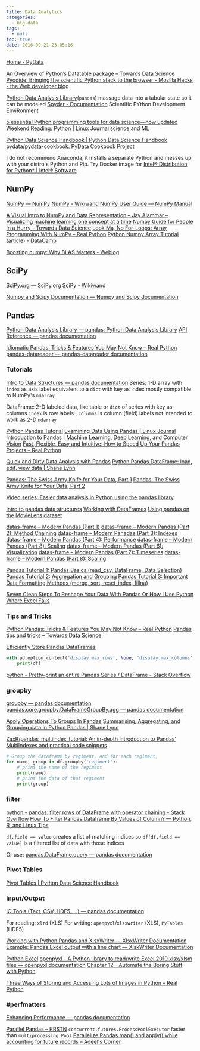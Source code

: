 ```yaml
---
title: Data Analytics
categories:
  - big-data
tags:
  - null
toc: true
date: 2016-09-21 23:05:16
---
```


[Home - PyData](https://pydata.org/)

[An Overview of Python’s Datatable package – Towards Data Science](https://towardsdatascience.com/an-overview-of-pythons-datatable-package-5d3a97394ee9)
[Pyodide: Bringing the scientific Python stack to the browser - Mozilla Hacks - the Web developer blog](https://hacks.mozilla.org/2019/04/pyodide-bringing-the-scientific-python-stack-to-the-browser/)

[Python Data Analysis Library](https://pandas.pydata.org/)(`pandas`) massage data into a tabular state so it can be modeled
[Spyder - Documentation](https://pythonhosted.org/spyder/#) Scientific PYthon Development EnviRonment


[5 essential Python programming tools for data science—now updated](https://www.infoworld.com/article/3233250/python/5-essential-python-tools-for-data-sciencenow-improved.html)
[Weekend Reading: Python | Linux Journal](https://www.linuxjournal.com/content/weekend-reading-using-python-science-and-machine-learning) science and ML

[Python Data Science Handbook | Python Data Science Handbook](https://jakevdp.github.io/PythonDataScienceHandbook/index.html)
[pydata/pydata-cookbook: PyData Cookbook Project](https://github.com/pydata/pydata-cookbook)

I do not recommend Anaconda, it installs a separate Python and messes up with your distro's Python and Pip.
Try Docker image for [Intel® Distribution for Python* | Intel® Software](https://software.intel.com/en-us/distribution-for-python)

## NumPy

[NumPy — NumPy](http://www.numpy.org/)
[NumPy - Wikiwand](https://www.wikiwand.com/en/NumPy)
[NumPy User Guide — NumPy Manual](https://docs.scipy.org/doc/numpy/user/index.html)

[A Visual Intro to NumPy and Data Representation – Jay Alammar – Visualizing machine learning one concept at a time](https://jalammar.github.io/visual-numpy/)
[Numpy Guide for People In a Hurry – Towards Data Science](https://towardsdatascience.com/numpy-guide-for-people-in-a-hurry-22232699259f)
[Look Ma, No For-Loops: Array Programming With NumPy – Real Python](https://realpython.com/numpy-array-programming/)
[Python Numpy Array Tutorial (article) - DataCamp](https://www.datacamp.com/community/tutorials/python-numpy-tutorial)

[Boosting numpy: Why BLAS Matters - Weblog](https://markus-beuckelmann.de/blog/boosting-numpy-blas.html)

## SciPy

[SciPy.org — SciPy.org](https://www.scipy.org/)
[SciPy - Wikiwand](https://www.wikiwand.com/en/SciPy)

[Numpy and Scipy Documentation — Numpy and Scipy documentation](https://docs.scipy.org/doc/)

## Pandas

[Python Data Analysis Library — pandas: Python Data Analysis Library](http://pandas.pydata.org/)
[API Reference — pandas documentation](https://pandas.pydata.org/pandas-docs/stable/api.html)

[Idiomatic Pandas: Tricks & Features You May Not Know – Real Python](https://realpython.com/courses/idiomatic-pandas-tricks-features-you-may-not-know/?__s=9yjm1swp7s426a4xisnd)
[pandas-datareader — pandas-datareader documentation](https://pydata.github.io/pandas-datareader/stable/index.html)

### Tutorials

[Intro to Data Structures — pandas documentation](https://pandas.pydata.org/pandas-docs/stable/dsintro.html)
Series:
1-D array with `index` as axis label
equivalent to a `dict` with key as index
mostly compatible to NumPy's `ndarray`

DataFrame:
2-D labeled data, like table or `dict` of series with key as columns
`index` is row labels , `columns` is column (field) labels
not intended to work as 2-D `ndarray`

[Python Pandas Tutorial](https://www.tutorialspoint.com/python_pandas/index.htm)
[Examining Data Using Pandas | Linux Journal](https://www.linuxjournal.com/content/examining-data-using-pandas)
[Introduction to Pandas | Machine Learning, Deep Learning, and Computer Vision](https://www.ritchieng.com/pandas-introduction/)
[Fast, Flexible, Easy and Intuitive: How to Speed Up Your Pandas Projects – Real Python](https://realpython.com/fast-flexible-pandas/)

[Quick and Dirty Data Analysis with Pandas](https://machinelearningmastery.com/quick-and-dirty-data-analysis-with-pandas/)
[Python Pandas DataFrame: load, edit, view data | Shane Lynn](https://www.shanelynn.ie/using-pandas-dataframe-creating-editing-viewing-data-in-python/)

[Pandas: The Swiss Army Knife for Your Data, Part 1](https://code.tutsplus.com/tutorials/pandas-the-swiss-army-knife-for-your-data-part-1--cms-29523)
[Pandas: The Swiss Army Knife for Your Data, Part 2](https://code.tutsplus.com/tutorials/pandas-the-swiss-army-knife-for-your-data-part-2--cms-29524)

[Video series: Easier data analysis in Python using the pandas library](https://www.dataschool.io/easier-data-analysis-with-pandas/)

[Intro to pandas data structures](http://gregreda.com/2013/10/26/intro-to-pandas-data-structures/)
[Working with DataFrames](http://www.gregreda.com/2013/10/26/working-with-pandas-dataframes/)
[Using pandas on the MovieLens dataset](http://www.gregreda.com/2013/10/26/using-pandas-on-the-movielens-dataset/)

[datas-frame – Modern Pandas (Part 1)](https://tomaugspurger.github.io/modern-1-intro.html)
[datas-frame – Modern Pandas (Part 2): Method Chaining](https://tomaugspurger.github.io/method-chaining)
[datas-frame – Modern Panadas (Part 3): Indexes](https://tomaugspurger.github.io/modern-3-indexes)
[datas-frame – Modern Pandas (Part 4): Performance](https://tomaugspurger.github.io/modern-4-performance)
[datas-frame – Modern Pandas (Part 8): Scaling](https://tomaugspurger.github.io/modern-8-scaling)
[datas-frame – Modern Pandas (Part 6): Visualization](https://tomaugspurger.github.io/modern-6-visualization)
[datas-frame – Modern Pandas (Part 7): Timeseries](https://tomaugspurger.github.io/modern-7-timeseries)
[datas-frame – Modern Pandas (Part 8): Scaling](https://tomaugspurger.github.io/modern-8-scaling)

[Pandas Tutorial 1: Pandas Basics (read_csv, DataFrame, Data Selection)](https://data36.com/pandas-tutorial-1-basics-reading-data-files-dataframes-data-selection/)
[Pandas Tutorial 2: Aggregation and Grouping](https://data36.com/pandas-tutorial-2-aggregation-and-grouping/)
[Pandas Tutorial 3: Important Data Formatting Methods (merge, sort, reset_index, fillna)](https://data36.com/pandas-tutorial-3-important-data-formatting-methods-merge-sort-reset_index-fillna/)

[Seven Clean Steps To Reshape Your Data With Pandas Or How I Use Python Where Excel Fails](https://towardsdatascience.com/seven-clean-steps-to-reshape-your-data-with-pandas-or-how-i-use-python-where-excel-fails-62061f86ef9c)

### Tips and Tricks

[Python Pandas: Tricks & Features You May Not Know – Real Python](https://realpython.com/python-pandas-tricks/)
[Pandas tips and tricks – Towards Data Science](https://towardsdatascience.com/pandas-tips-and-tricks-33bcc8a40bb9)

[Efficiently Store Pandas DataFrames](http://matthewrocklin.com/blog/work/2015/03/16/Fast-Serialization)

```python
with pd.option_context('display.max_rows', None, 'display.max_columns', None):
    print(df)
```

[python - Pretty-print an entire Pandas Series / DataFrame - Stack Overflow](https://stackoverflow.com/questions/19124601/pretty-print-an-entire-pandas-series-dataframe)

### groupby

[groupby — pandas documentation](https://pandas.pydata.org/pandas-docs/stable/api.html#groupby)
[pandas.core.groupby.DataFrameGroupBy.agg — pandas documentation](https://pandas.pydata.org/pandas-docs/stable/generated/pandas.core.groupby.DataFrameGroupBy.agg.html)

[Apply Operations To Groups In Pandas](https://chrisalbon.com/python/data_wrangling/pandas_apply_operations_to_groups/)
[Summarising, Aggregating, and Grouping data in Python Pandas | Shane Lynn](https://www.shanelynn.ie/summarising-aggregation-and-grouping-data-in-python-pandas/amp/)

[ZaxR/pandas_multiindex_tutorial: An in-depth introduction to Pandas' MultiIndexes and practical code snippets](https://github.com/ZaxR/pandas_multiindex_tutorial)

```python
# Group the dataframe by regiment, and for each regiment,
for name, group in df.groupby('regiment'):
    # print the name of the regiment
    print(name)
    # print the data of that regiment
    print(group)
```

### filter

[python - pandas: filter rows of DataFrame with operator chaining - Stack Overflow](https://stackoverflow.com/questions/11869910/pandas-filter-rows-of-dataframe-with-operator-chaining)
[How To Filter Pandas Dataframe By Values of Column? — Python, R, and Linux Tips](https://cmdlinetips.com/2018/02/how-to-subset-pandas-dataframe-based-on-values-of-a-column/)

`df.field == value` creates a list of matching indices
so `df[df.field == value]` is a filtered list of data with those indices

Or use:
[pandas.DataFrame.query — pandas documentation](http://pandas.pydata.org/pandas-docs/stable/generated/pandas.DataFrame.query.html)

### Pivot Tables

[Pivot Tables | Python Data Science Handbook](https://jakevdp.github.io/PythonDataScienceHandbook/03.09-pivot-tables.html)

### Input/Output

[IO Tools (Text, CSV, HDF5, …) — pandas documentation](http://pandas.pydata.org/pandas-docs/stable/io.html)

For reading: `xlrd` (XLS)
For writing: `openpyxl`/`xlsxwriter` (XLS), `PyTables` (HDF5)

[Working with Python Pandas and XlsxWriter — XlsxWriter Documentation](https://xlsxwriter.readthedocs.io/working_with_pandas.html)
[Example: Pandas Excel output with a line chart — XlsxWriter Documentation](https://xlsxwriter.readthedocs.io/example_pandas_chart_line.html)

[Python Excel](http://www.python-excel.org/)
[openpyxl - A Python library to read/write Excel 2010 xlsx/xlsm files — openpyxl documentation](https://openpyxl.readthedocs.io/en/stable/)
[Chapter 12 - Automate the Boring Stuff with Python](https://automatetheboringstuff.com/chapter12/)

[Three Ways of Storing and Accessing Lots of Images in Python – Real Python](https://realpython.com/storing-images-in-python/)

### #perfmatters

[Enhancing Performance — pandas documentation](https://pandas.pydata.org/pandas-docs/stable/enhancingperf.html)

[Parallel Pandas – KRSTN](https://krstn.eu/paralell_Pandas/) `concurrent.futures.ProcessPoolExecutor` faster than `multiprocessing.Pool`
[Parallelize Pandas map() and apply() while accounting for future records – Adeel's Corner](http://blog.adeel.io/2017/02/11/parallelize-pandas-map-and-apply-while-accounting-for-future-records/)
